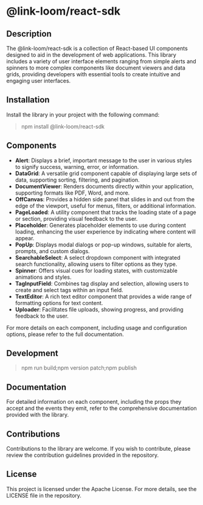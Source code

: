 # @link-loom/react-sdk

## Description

The @link-loom/react-sdk is a collection of React-based UI components designed to aid in the development of web applications. This library includes a variety of user interface elements ranging from simple alerts and spinners to more complex components like document viewers and data grids, providing developers with essential tools to create intuitive and engaging user interfaces.

## Installation

Install the library in your project with the following command:

> npm install @link-loom/react-sdk

## Components

- **Alert**: Displays a brief, important message to the user in various styles to signify success, warning, error, or information.
- **DataGrid**: A versatile grid component capable of displaying large sets of data, supporting sorting, filtering, and pagination.
- **DocumentViewer**: Renders documents directly within your application, supporting formats like PDF, Word, and more.
- **OffCanvas**: Provides a hidden side panel that slides in and out from the edge of the viewport, useful for menus, filters, or additional information.
- **PageLoaded**: A utility component that tracks the loading state of a page or section, providing visual feedback to the user.
- **Placeholder**: Generates placeholder elements to use during content loading, enhancing the user experience by indicating where content will appear.
- **PopUp**: Displays modal dialogs or pop-up windows, suitable for alerts, prompts, and custom dialogs.
- **SearchableSelect**: A select dropdown component with integrated search functionality, allowing users to filter options as they type.
- **Spinner**: Offers visual cues for loading states, with customizable animations and styles.
- **TagInputField**: Combines tag display and selection, allowing users to create and select tags within an input field.
- **TextEditor**: A rich text editor component that provides a wide range of formatting options for text content.
- **Uploader**: Facilitates file uploads, showing progress, and providing feedback to the user.

For more details on each component, including usage and configuration options, please refer to the full documentation.

## Development

> npm run build;npm version patch;npm publish

## Documentation

For detailed information on each component, including the props they accept and the events they emit, refer to the comprehensive documentation provided with the library.

## Contributions

Contributions to the library are welcome. If you wish to contribute, please review the contribution guidelines provided in the repository.

## License

This project is licensed under the Apache License. For more details, see the LICENSE file in the repository.
